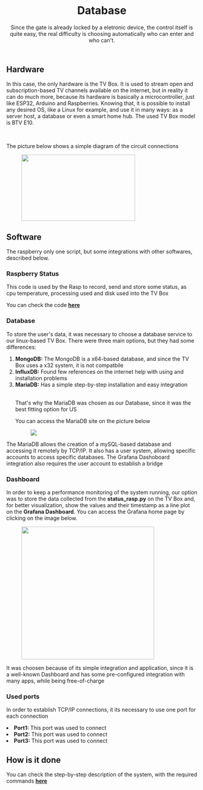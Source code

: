 <!DOCTYPE html>
<html lang="en">
<head>
<meta charset="UTF-8">
</head>
<body>
<header>
  <h1>Database</h1>
  <p>Since the gate is already locked by a eletronic device, the control itself is quite easy, the real difficulty is choosing automatically who can enter and who can't.</p>
</header>
<main>
  <section>
    <article>
      <h2>Hardware</h2>
      <p>In this case, the only hardware is the TV Box. It is used to stream open and subscription-based TV channels available on the internet, but in reality it can do much more, because its hardware is basically a microcontroller, just like ESP32, Arduino and Raspberries. Knowing that, it is possible to install any desired OS, like a Linux for example, and use it in many ways: as a server host, a database or even a smart home hub. The used TV Box model is BTV E10.</p>
      <br>
      <p>The picture below shows a simple diagram of the circuit connections</p>
      <figure>
        <img src="https://github.com/Thiago5B/RaspberryPi-FaceRecognition-Door-Control/blob/main/img/tvbox.png" width="300" 
     height="175"></img>
      </figure>
      <h2>Software</h2> 
      <p>The raspberry only one script, but some integrations with other softwares, described below.</p>
        <h3>Raspberry Status</h3>
        <p>This code is used by the Rasp to record, send and store some status, as cpu temperature, processing used and disk used into the TV Box</p>
       <p>You can check the code <strong><a href="https://github.com/Thiago5B/RaspberryPi-FaceRecognition-Door-Control/blob/main/Raspberry%20Pi%204/Database/status_rasp.py">here</a></strong></p>
        <h3>Database</h3>
      <p>To store the user's data, it was necessary to choose a database service to our linux-based TV Box. There were three main options, but they had some differences:</p>
      <ol> 
        <li><strong>MongoDB:</strong> The MongoDB is a x64-based database, and since the TV Box uses a x32 system, it is not compatbile</li> 
        <li><strong>InfluxDB:</strong> Found few references on the internet help with using and installation problems</li> 
        <li><strong>MariaDB:</strong> Has a simple step-by-step installation and easy integration</li>
        <br>
        <p>That's why the MariaDB was chosen as our Database, since it was the best fitting option for US</p>
        <p>You can access the MariaDB site on the picture below</p>
        <figure>
          <a href="https://mariadb.org/"><img src="https://d1.awsstatic.com/logos/partners/MariaDB_Logo.d8a208f0a889a8f0f0551b8391a065ea79c54f3a.png"></a>
        </figure>
      </ol> 
      <p>The MariaDB allows the creation of a mySQL-based database and accessing it remotely by TCP/IP. It also has a user system, allowing specific accounts to access specific databases.
        The Grafana Dashoboard integration also requires the user account to establish a bridge</p>
      <h3>Dashboard</h3> 
      <p>In order to keep a performance monitoring of the system running, our option was to store the data collected from the <strong>status_rasp.py</strong> on the TV Box and, for better visualization, show the values and their timestamp as a line plot on the <strong>Grafana Dashboard</a></strong>. You can access the Grafana home page by clicking on the image below.</p>
      <figure>
          <a href="https://grafana.com/grafana/dashboards/"><img src="https://github.com/Thiago5B/RaspberryPi-FaceRecognition-Door-Control/blob/main/img/grafana-removebg-preview.png"
          width="350" height="350"></a>
        </figure>
      <p>It was choosen because of its simple integration and application, since it is a well-known Dashboard and has some pre-configured integration with many apps, while being free-of-charge</p>
    <h3>Used ports</h3>
      <p>In order to establish TCP/IP connections, it its necessary to use one port for each connection</p>
        <li><strong>Port1:</strong> This port was used to connect</li> 
        <li><strong>Port2:</strong> This port was used to connect</li> 
        <li><strong>Port3:</strong> This port was used to connect</li>
      <h2>How is it done</h2>  
      <p>You can check the step-by-step description of the system, with the required commands 
      <strong><a href="https://github.com/Thiago5B/RaspberryPi-FaceRecognition-Door-Control/blob/main/Raspberry%20Pi%204/Database/Step-by-step-installation.md">here</a></strong></p></p>
    </article>
  </section>
</main>
</body>
</html>
